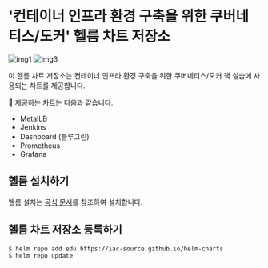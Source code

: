 # '컨테이너 인프라 환경 구축을 위한 쿠버네티스/도커' 헬름 차트 저장소

![img1](https://img.shields.io/badge/helm-3.x+%20-blue)
![img3](https://img.shields.io/badge/license-Apache%202-blue)

이 헬름 차트 저장소는 컨테이너 인프라 환경 구축을 위한 쿠버네티스/도커 책 실습에 사용되는 차트를 제공합니다.

🧰 제공하는 차트는 다음과 같습니다.


- MetalLB
- Jenkins
- Dashboard (블루그린)
- Prometheus
- Grafana

## 헬름 설치하기
헬름 설치는 [공식 문서](https://helm.sh/docs/intro/install/)를 참조하여 설치합니다.


## 헬름 차트 저장소 등록하기

```bash
$ helm repo add edu https://iac-source.github.io/helm-charts
$ helm repo update
```